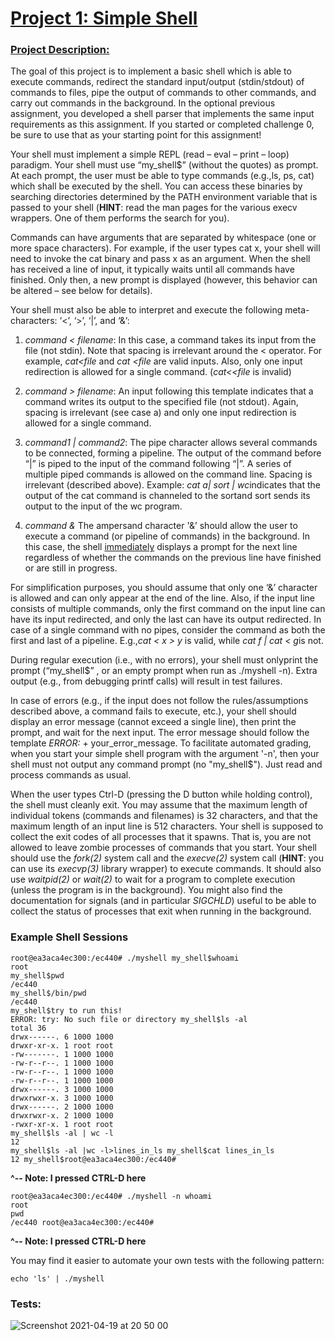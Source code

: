 # <ins>Project 1: Simple Shell</ins>

### <ins>Project Description:</ins>

The goal of this project is to implement a basic shell which is able to execute commands, redirect the standard input/output (​stdin/stdout​) of commands to files, pipe the output of commands to other commands, and carry out commands in the background. In the optional previous assignment, you developed a shell parser that implements the same input requirements as this assignment. If you started or completed challenge 0, be sure to use that as your starting point for this assignment!

Your shell must implement a simple REPL (read – eval – print – loop) paradigm. Your shell must use “​my_shell$​” (without the quotes) as prompt. At each prompt, the user must be able to type commands (e.g., ​ls​, ​ps​, ​cat​) which shall be executed by the shell. You can access these binaries by searching directories determined by the PATH environment variable that is passed to your shell (__HINT__: read the man pages for the various execv wrappers. One of them performs the search for you).

Commands can have arguments that are separated by whitespace (one or more space characters). For example, if the user types ​cat x​, your shell will need to invoke the cat​ binary and pass ​x​ as an argument. When the shell has received a line of input, it typically waits until all commands have finished. Only then, a new prompt is displayed (however, this behavior can be altered – see below for details).

Your shell must also be able to interpret and execute the following meta-characters: ‘<’, ‘>’, ‘|’, and ‘&’:

1. *command​ < ​filename​*: In this case, a command takes its input from the file (not stdin). Note that spacing is irrelevant around the < operator. For example, ​*cat<file*​ and *​cat <file​* are valid inputs. Also, only one input redirection is allowed for a single command. (​*cat<<file* ​is invalid)

2. *command​ > ​filename​*: An input following this template indicates that a command writes its output to the specified file (not stdout). Again, spacing is irrelevant (see case a) and only one input redirection is allowed for a single command.

3. *command1 | command2*: The pipe character allows several commands to be connected, forming a pipeline. The output of the command before “​|​” is piped to the input of the command following “​|​”. A series of multiple piped commands is allowed on the command line. Spacing is irrelevant (described above). Example: *​cat a| sort | wc*​ indicates that the output of the ​cat​ command is channeled to the ​sort​ and ​sort​ sends its output to the input of the ​wc​ program.

4. *command &* The ampersand character '​&​’ should allow the user to execute a command (or pipeline of commands) in the background. In this case, the shell <ins>immediately</ins> displays a prompt for the next line regardless of whether the commands on the previous line have finished or are still in progress.

For simplification purposes, you should assume that only one ‘​&​’ character is allowed and can only appear at the end of the line. Also, if the input line consists of multiple commands, only the first command on the input line can have its input redirected, and only the last can have its output redirected. In case of a single command with no pipes, consider the command as both the first and last of a pipeline. E.g., ​​*cat < x > y​​* is valid, while ​​*cat f | cat < g​​* is not.

During regular execution (i.e., with no errors), your shell must ​only​ print the prompt (“my_shell$”
, or an empty prompt when run as ​./myshell -n​). Extra output (e.g., from debugging printf calls)
will result in test failures.

In case of errors (e.g., if the input does not follow the rules/assumptions described above, a command fails to execute, etc.), your shell should display an error message (cannot exceed a single line), then print the prompt, and wait for the next input. The error message should follow the template ​​*ERROR:* + your_error_message. To facilitate automated grading, when you start your simple shell program with the argument '​-n​', then your shell must not output any command prompt (no "my_shell$"). Just read and process commands as usual.

When the user types Ctrl-D (pressing the D button while holding control), the shell must cleanly exit. You may assume that the maximum length of individual tokens (commands and filenames) is 32 characters, and that the maximum length of an input line is 512 characters. Your shell is supposed to collect the exit codes of all processes that it spawns. That is, you are not allowed to leave zombie processes of commands that you start. Your shell should use the ​*fork(2)* system call and the *​​execve(2)* system call (​**HINT​**: you can use its *execvp(3)* library wrapper) to execute commands. It should also use *​​waitpid(2)​​* or *wait(2)* to wait for a program to complete execution (unless the program is in the background). You might also find the documentation for signals (and in particular ​​*SIGCHLD*​​) useful to be able to collect the status of processes that exit when running in the background.

### Example Shell Sessions

    root@ea3aca4ec300:/ec440# ./myshell my_shell$whoami
    root
    my_shell$pwd
    /ec440
    my_shell$/bin/pwd
    /ec440
    my_shell$try to run this!
    ERROR: try: No such file or directory my_shell$ls -al
    total 36
    drwx------. 6 1000 1000
    drwxr-xr-x. 1 root root
    -rw-------. 1 1000 1000
    -rw-r--r--. 1 1000 1000
    -rw-r--r--. 1 1000 1000
    -rw-r--r--. 1 1000 1000
    drwx------. 3 1000 1000
    drwxrwxr-x. 3 1000 1000
    drwx------. 2 1000 1000
    drwxrwxr-x. 2 1000 1000
    -rwxr-xr-x. 1 root root
    my_shell$ls -al | wc -l
    12
    my_shell$ls -al |wc -l>lines_in_ls my_shell$cat lines_in_ls
    12 my_shell$root@ea3aca4ec300:/ec440#

**^-- Note: I pressed CTRL-D here**

    root@ea3aca4ec300:/ec440# ./myshell -n whoami
    root
    pwd
    /ec440 root@ea3aca4ec300:/ec440#

**^-- Note: I pressed CTRL-D here**

You may find it easier to automate your own tests with the following pattern:
    
    echo 'ls' | ./myshell

### Tests:

![Screenshot 2021-04-19 at 20 50 00](https://user-images.githubusercontent.com/60196280/115321848-b4f0c400-a152-11eb-983f-e2754272f478.png)

